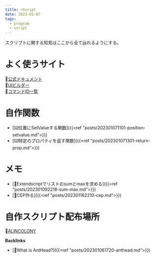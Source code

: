 ```yaml
---
title: ⌨️Script
date: 2023-01-07
tags:
  - program
  - script
---
```


スクリプトに関する知見はここから全て辿れるようにする。

# よく使うサイト
📝[公式ドキュメント](https://ae-scripting.docsforadobe.dev/index.html)  
📝[UIビルダー](https://scriptui.joonas.me/)  
📝[コマンドID一覧](https://bitbucket.org/justin2taylor/workspace/snippets/aLjjBE)  

# 自作関数
- [⌨️位置にSetValueする関数]({{<ref "posts/202301071101-position-setvalue.md">}})
- [⌨️特定のプロパティを返す関数]({{<ref "posts/202301071301-return-prop.md">}})

# メモ
- [📝Extendscriptでリストのsumとmaxを求める]({{<ref "posts/202301092218-sum-max.md">}})  
- [📝CEP作る]({{<ref "posts/202301162210-cep.md">}})  

# 自作スクリプト配布場所
🐜[ALINCOLONY](https://www.alinco.shop/plugin-script/)

**Backlinks**
- [🐜What is AntHead?]({{<ref "posts/202301061720-anthead.md">}})